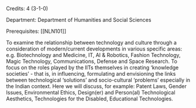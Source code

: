Credits: 4 (3-1-0)

Department: Department of Humanities and Social Sciences

Prerequisites: [[NLN101]]

To examine the relationship between technology and culture through a consideration of modern/current developments in various specific areas: e.g. Biotechnology and Medicine, IT, AI & Robotics, Fashion Technology, Magic Technology, Communications, Defense and Space Research. To focus on the roles played by the IITs themselves in creating ‘knowledge societies’ - that is, in influencing, formulating and envisioning the links between technological ‘solutions’ and socio-cultural ‘problems’ especially in the Indian context. Here we will discuss, for example: Patent Laws, Gender Issues, Environmental Ethics, Design(er) and Person(al) Technological Aesthetics, Technologies for the Disabled, Educational Technologies.